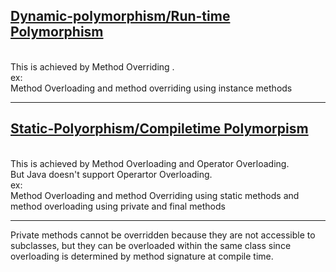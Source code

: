 <h2><u>Dynamic-polymorphism/Run-time Polymorphism</u></h2> <br>
This is achieved by Method Overriding .<br>
ex:<br>
Method Overloading and method overriding using instance methods
<br>
<hr>
<h2><u>Static-Polyorphism/Compiletime Polymorpism</u></h2><br>
This is achieved by Method Overloading and Operator Overloading.<br>
But Java doesn't support Operartor Overloading.<br>
ex:<br>
Method Overloading and method Overriding using static methods and method overloading using private and final methods
<br>
<hr>
Private methods cannot be overridden because they are not accessible to subclasses, but they can be overloaded within the same class since overloading is determined by method signature at compile time.